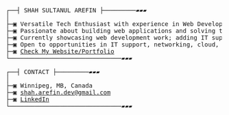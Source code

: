 <pre>
┌──┤ SHAH SULTANUL AREFIN ├─────────▰▰▰
│
├─▣ Versatile Tech Enthusiast with experience in Web Development and IT Support.
├─▣ Passionate about building web applications and solving technical challenges.
├─▣ Currently showcasing web development work; adding IT support projects soon!
├─▣ Open to opportunities in IT support, networking, cloud, and web development.
├─▣ <a href="https://tanweer-dot-dev.vercel.app" target="_blank">Check My Website/Portfolio</a>
└───────────────────────────────▰▰▰

┌──┤ CONTACT ├─────────▰▰▰
│
├─▣ Winnipeg, MB, Canada
├─▣ <a href="mailto:shah.arefin.dev@gmail.com">shah.arefin.dev@gmail.com</a>
├─▣ <a href="https://www.linkedin.com/in/shahsarefin" target="_blank">LinkedIn</a>
└───────────────────────────────▰▰▰
</pre>
